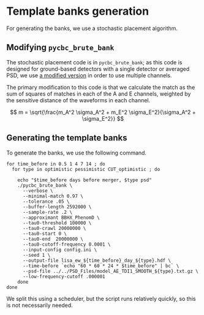 # Template banks generation

For generating the banks, we use a stochastic placement algorithm.

## Modifying `pycbc_brute_bank`
The stochastic placement code is in `pycbc_brute_bank`; as this code is designed for ground-based detectors with a single detector or averaged PSD, we use [a modified version](./pycbc_brute_bank) in order to use multiple channels.

The primary modification to this code is that we calculate the match as the sum of squares of matches in each of the A and E channels, weighted by the sensitive distance of the waveforms in each channel.

$$
m  = \sqrt{\frac{m_A^2 \sigma_A^2 + m_E^2 \sigma_E^2}{\sigma_A^2 + \sigma_E^2}}
$$

## Generating the template banks

To generate the banks, we use the following command.

```
for time_before in 0.5 1 4 7 14 ; do
  for type in optimistic pessimistic CUT_optimistic ; do

    echo "$time_before days before merger, $type psd"
    ./pycbc_brute_bank \
      --verbose \
      --minimal-match 0.97 \
      --tolerance .05 \
      --buffer-length 2592000 \
      --sample-rate .2 \
      --approximant BBHX_PhenomD \
      --tau0-threshold 100000 \
      --tau0-crawl 20000000 \
      --tau0-start 0 \
      --tau0-end  20000000 \
      --tau0-cutoff-frequency 0.0001 \
      --input-config config.ini \
      --seed 1 \
      --output-file lisa_ew_${time_before}_day_${type}.hdf \
      --time-before `echo "60 * 60 * 24 * $time_before" | bc` \
      --psd-file ../../PSD_Files/model_AE_TDI1_SMOOTH_${type}.txt.gz \
      --low-frequency-cutoff .000001
    done
done
```

We split this using a scheduler, but the script runs relatively quickly, so this is not necessarily needed.